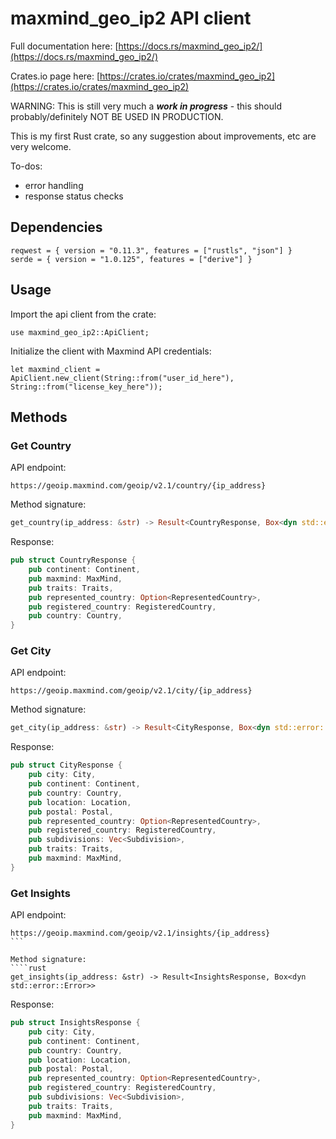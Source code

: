# maxmind_geo_ip2 API client

Full documentation here: [https://docs.rs/maxmind_geo_ip2/](https://docs.rs/maxmind_geo_ip2/)

Crates.io page here: [https://crates.io/crates/maxmind_geo_ip2](https://crates.io/crates/maxmind_geo_ip2)

WARNING: This is still very much a ***work in progress*** - this should probably/definitely NOT BE USED IN PRODUCTION.

This is my first Rust crate, so any suggestion about improvements, etc are very welcome.

To-dos: 
- error handling
- response status checks

## Dependencies
````
reqwest = { version = "0.11.3", features = ["rustls", "json"] }
serde = { version = "1.0.125", features = ["derive"] }
````

## Usage

Import the api client from the crate:

````
use maxmind_geo_ip2::ApiClient;
````

Initialize the client with Maxmind API credentials: 

````
let maxmind_client = ApiClient.new_client(String::from("user_id_here"), String::from("license_key_here"));
````

## Methods

### Get Country

API endpoint: 
````
https://geoip.maxmind.com/geoip/v2.1/country/{ip_address}
````

Method signature:
````rust
get_country(ip_address: &str) -> Result<CountryResponse, Box<dyn std::error::Error>>
````

Response:

````rust
pub struct CountryResponse {
    pub continent: Continent,
    pub maxmind: MaxMind,
    pub traits: Traits,
    pub represented_country: Option<RepresentedCountry>,
    pub registered_country: RegisteredCountry,
    pub country: Country,
}
````

### Get City

API endpoint:
````
https://geoip.maxmind.com/geoip/v2.1/city/{ip_address}
````

Method signature:
````rust
get_city(ip_address: &str) -> Result<CityResponse, Box<dyn std::error::Error>>
````

Response: 

````rust
pub struct CityResponse {
    pub city: City,
    pub continent: Continent,
    pub country: Country,
    pub location: Location,
    pub postal: Postal,
    pub represented_country: Option<RepresentedCountry>,
    pub registered_country: RegisteredCountry,
    pub subdivisions: Vec<Subdivision>,
    pub traits: Traits,
    pub maxmind: MaxMind,
}
````

### Get Insights

API endpoint:
````
https://geoip.maxmind.com/geoip/v2.1/insights/{ip_address}
```

Method signature:
````rust
get_insights(ip_address: &str) -> Result<InsightsResponse, Box<dyn std::error::Error>>
````

Response:

````rust
pub struct InsightsResponse {
    pub city: City,
    pub continent: Continent,
    pub country: Country,
    pub location: Location,
    pub postal: Postal,
    pub represented_country: Option<RepresentedCountry>,
    pub registered_country: RegisteredCountry,
    pub subdivisions: Vec<Subdivision>,
    pub traits: Traits,
    pub maxmind: MaxMind,
}
````
